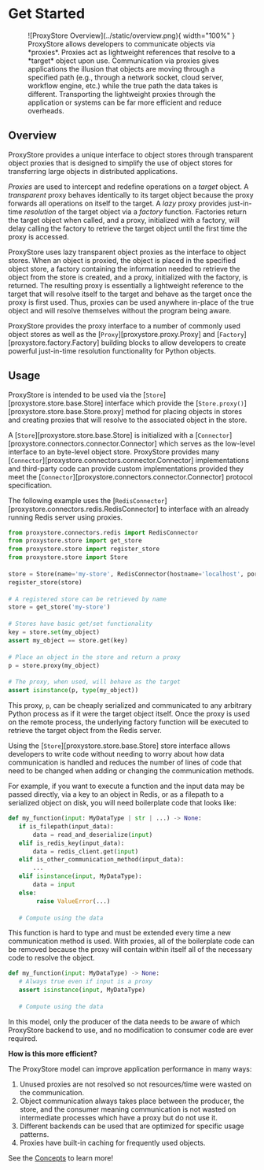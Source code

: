 # Get Started

<figure markdown>
  ![ProxyStore Overview](../static/overview.png){ width="100%" }
  <figcaption width=100%>
  ProxyStore allows developers to communicate objects via *proxies*. Proxies
  act as lightweight references that resolve to a *target* object upon use.
  Communication via proxies gives applications the illusion that objects
  are moving through a specified path (e.g., through a network
  socket, cloud server, workflow engine, etc.) while the true path the data
  takes is different. Transporting the lightweight proxies through the
  application or systems can be far more efficient and reduce overheads.
  </figcaption>
</figure>

## Overview

ProxyStore provides a unique interface to object stores through transparent
object proxies that is designed to simplify the use of object stores for
transferring large objects in distributed applications.

*Proxies* are used to intercept and redefine operations on a *target* object.
A *transparent* proxy behaves identically to its target object
because the proxy forwards all operations on itself to the target.
A *lazy* proxy provides just-in-time *resolution* of the target object via
a *factory* function. Factories return the target object when called, and a
proxy, initialized with a factory, will delay calling the factory to retrieve
the target object until the first time the proxy is accessed.

ProxyStore uses lazy transparent object proxies as the interface to object
stores. When an object is proxied, the object is placed in the specified
object store, a factory containing the information needed to retrieve the
object from the store is created, and a proxy, initialized with the factory,
is returned.
The resulting proxy is essentially a lightweight reference to the target that
will resolve itself to the target and behave as the target once the proxy
is first used.
Thus, proxies can be used anywhere in-place of the true object and will
resolve themselves without the program being aware.

ProxyStore provides the proxy interface to a number of commonly used object
stores as well as the [`Proxy`][proxystore.proxy.Proxy] and
[`Factory`][proxystore.factory.Factory] building blocks to allow developers
to create powerful just-in-time resolution functionality for Python objects.

## Usage

ProxyStore is intended to be used via the
[`Store`][proxystore.store.base.Store] interface which provide the
[`Store.proxy()`][proxystore.store.base.Store.proxy] method for placing objects
in stores and creating proxies that will resolve to the associated object in
the store.

A [`Store`][proxystore.store.base.Store] is initialized with a
[`Connector`][proxystore.connectors.connector.Connector] which serves as the
low-level interface to an byte-level object store.
ProxyStore provides many
[`Connector`][proxystore.connectors.connector.Connector] implementations and
third-party code can provide custom implementations provided they meet the
[`Connector`][proxystore.connectors.connector.Connector] protocol
specification.

The following example uses the
[`RedisConnector`][proxystore.connectors.redis.RedisConnector] to interface
with an already running Redis server using proxies.

```python
from proxystore.connectors.redis import RedisConnector
from proxystore.store import get_store
from proxystore.store import register_store
from proxystore.store import Store

store = Store(name='my-store', RedisConnector(hostname='localhost', port=1234))
register_store(store)

# A registered store can be retrieved by name
store = get_store('my-store')

# Stores have basic get/set functionality
key = store.set(my_object)
assert my_object == store.get(key)

# Place an object in the store and return a proxy
p = store.proxy(my_object)

# The proxy, when used, will behave as the target
assert isinstance(p, type(my_object))
```

This proxy, `p`, can be cheaply serialized and communicated to any
arbitrary Python process as if it were the target object itself. Once the
proxy is used on the remote process, the underlying factory function will
be executed to retrieve the target object from the Redis server.

Using the [`Store`][proxystore.store.base.Store] store interface allows
developers to write code without needing to worry about how data communication
is handled and reduces the number of lines of code that need to be changed
when adding or changing the communication methods.

For example, if you want to execute a function and the input data may be
passed directly, via a key to an object in Redis, or as a filepath to a
serialized object on disk, you will need boilerplate code that looks like:

```python
def my_function(input: MyDataType | str | ...) -> None:
   if is_filepath(input_data):
       data = read_and_deserialize(input)
   elif is_redis_key(input_data):
       data = redis_client.get(input)
   elif is_other_communication_method(input_data):
       ...
   elif isinstance(input, MyDataType):
       data = input
   else:
        raise ValueError(...)

   # Compute using the data
```

This function is hard to type and must be extended every time a new
communication method is used. With proxies, all of the boilerplate code
can be removed because the proxy will contain within itself all of the
necessary code to resolve the object.

```python
def my_function(input: MyDataType) -> None:
   # Always true even if input is a proxy
   assert isinstance(input, MyDataType)

   # Compute using the data
```

In this model, only the producer of the data needs to be aware of which
ProxyStore backend to use, and no modification to consumer code are ever
required.

**How is this more efficient?**

The ProxyStore model can improve application performance in many ways:

1. Unused proxies are not resolved so not resources/time were wasted on the
   communication.
2. Object communication always takes place between the producer, the store, and
   the consumer meaning communication is not wasted on intermediate processes
   which have a proxy but do not use it.
3. Different backends can be used that are optimized for specific usage
   patterns.
4. Proxies have built-in caching for frequently used objects.

See the [Concepts](../concepts/index.md) to learn more!
